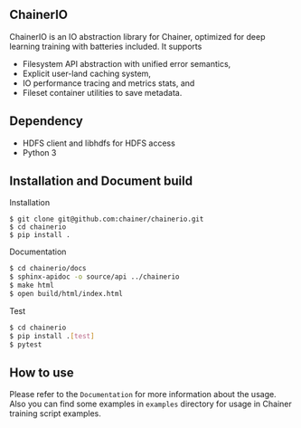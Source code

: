 ## ChainerIO

ChainerIO is an IO abstraction library for Chainer, optimized for deep
learning training with batteries included. It supports

- Filesystem API abstraction with unified error semantics,
- Explicit user-land caching system,
- IO performance tracing and metrics stats, and
- Fileset container utilities to save metadata.


## Dependency

- HDFS client and libhdfs for HDFS access
- Python 3

## Installation and Document build

Installation

```shell
$ git clone git@github.com:chainer/chainerio.git
$ cd chainerio
$ pip install .
```

Documentation
```sh
$ cd chainerio/docs
$ sphinx-apidoc -o source/api ../chainerio
$ make html
$ open build/html/index.html
```

Test
```sh
$ cd chainerio
$ pip install .[test]
$ pytest
```

## How to use

Please refer to the `Documentation` for more information about the usage.
Also you can find some examples in
`examples` directory for usage in Chainer training script examples.
